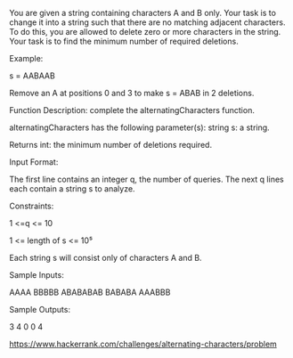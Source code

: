 You are given a string containing characters A and B only. Your task is to change it into a string such that there are no matching adjacent characters. To do this, you are allowed to delete zero or more characters in the string. Your task is to find the minimum number of required deletions.

Example:

s = AABAAB

Remove an A at positions 0 and 3 to make s = ABAB in 2 deletions.

Function Description: complete the alternatingCharacters function.

alternatingCharacters has the following parameter(s): string s: a string.

Returns int: the minimum number of deletions required.

Input Format:

The first line contains an integer q, the number of queries. The next q lines each contain a string s to analyze.

Constraints:

1 <=q <= 10

1 <= length of s <= 10⁵

Each string s will consist only of characters A and B.

Sample Inputs:

AAAA BBBBB ABABABAB BABABA AAABBB

Sample Outputs:

3 4 0 0 4

https://www.hackerrank.com/challenges/alternating-characters/problem
